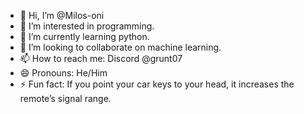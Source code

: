 - 👋 Hi, I’m @Milos-oni
- 👀 I’m interested in programming.
- 🌱 I’m currently learning python.
- 💞️ I’m looking to collaborate on  machine learning.
- 📫 How to reach me: Discord @grunt07
- 😄 Pronouns: He/Him
- ⚡ Fun fact: If you point your car keys to your head, it increases the remote’s signal range.

<!---
Milos-oni/Milos-oni is a ✨ special ✨ repository because its `README.md` (this file) appears on your GitHub profile.
You can click the Preview link to take a look at your changes.
--->
